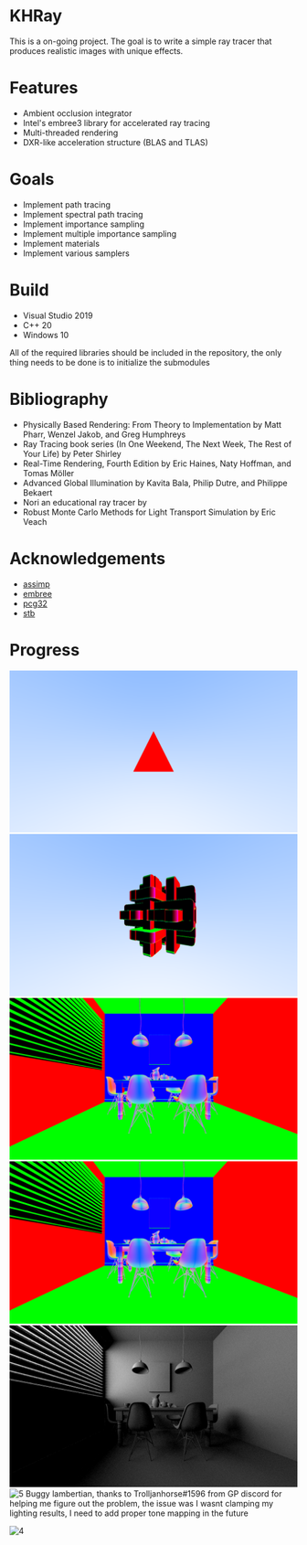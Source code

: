 # KHRay
This is a on-going project. The goal is to write a simple ray tracer that produces realistic images with unique effects.

# Features
- Ambient occlusion integrator
- Intel's embree3 library for accelerated ray tracing
- Multi-threaded rendering
- DXR-like acceleration structure (BLAS and TLAS)

# Goals
- Implement path tracing
- Implement spectral path tracing
- Implement importance sampling
- Implement multiple importance sampling
- Implement materials
- Implement various samplers

# Build
- Visual Studio 2019
- C++ 20
- Windows 10

All of the required libraries should be included in the repository, the only thing needs to be done is to initialize the submodules

# Bibliography
- Physically Based Rendering: From Theory to Implementation by Matt Pharr, Wenzel Jakob, and Greg Humphreys
- Ray Tracing book series (In One Weekend, The Next Week, The Rest of Your Life) by Peter Shirley
- Real-Time Rendering, Fourth Edition by Eric Haines, Naty Hoffman, and Tomas Möller
- Advanced Global Illumination by Kavita Bala, Philip Dutre, and Philippe Bekaert
- Nori an educational ray tracer by 
- Robust Monte Carlo Methods for Light Transport Simulation by Eric Veach

# Acknowledgements
- [assimp][0]
- [embree][1]
- [pcg32][2]
- [stb][3]

# Progress
![0](/Progress/FirstTriangle.png?raw=true "FirstTriangle")
![1](/Progress/InterpolatedNormal.png?raw=true "InterpolatedNormal")
![2](/Progress/GeometricNormal.png?raw=true "GeometricNormal")
![3](/Progress/ShadingNormal.png?raw=true "ShadingNormal")
![4](/Progress/AmbientOcclusion.png?raw=true "AmbientOcclusion")
![5](/Progress/LambertianBuggy.png?raw=true "LambertianBuggy")
Buggy lambertian, thanks to Trolljanhorse#1596 from GP discord for helping me figure out the problem, the issue was I wasnt clamping my lighting results, I need to add proper tone mapping in the future

![4](/Progress/Lambertian.png?raw=true "Lambertian")

[0]: <https://github.com/assimp/assimp> "assimp"
[1]: <https://github.com/embree/embree> "embree"
[2]: <https://github.com/wjakob/pcg32.git> "pcg32"
[3]: <https://github.com/nothings/stb> "stb"